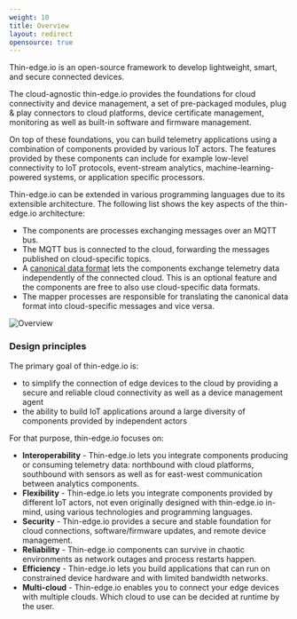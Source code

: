 ```yaml
---
weight: 10
title: Overview
layout: redirect
opensource: true
---
```


Thin-edge.io is an open-source framework to develop lightweight, smart, and secure connected devices.

The cloud-agnostic thin-edge.io provides the foundations for cloud connectivity and device management, a set of pre-packaged  modules, plug & play connectors to cloud platforms, device certificate management, monitoring as well as built-in software and firmware management.

On top of these foundations, you can build telemetry applications using a combination of components provided by various IoT actors. The features provided by these components can include for example low-level connectivity to IoT protocols, event-stream analytics, machine-learning-powered systems, or application specific processors.

Thin-edge.io can be extended in various programming languages due to its extensible architecture. The following list shows the key aspects of the thin-edge.io architecture:

* The components are processes exchanging messages over an MQTT bus.
* The MQTT bus is connected to the cloud, forwarding the messages published on cloud-specific topics.
* A [canonical data format](#thin-edge-json) lets the components exchange telemetry data independently of the connected cloud. This is an optional feature and the components are free to also use cloud-specific data formats.
* The mapper processes are responsible for translating the canonical data format into cloud-specific messages and vice versa.

![Overview](/images/thin-edge/thin-edge-overview.png)

### Design principles
The primary goal of thin-edge.io is:

* to simplify the connection of edge devices to the cloud by providing a secure and reliable cloud connectivity as well as a device management agent
* the ability to build IoT applications around a large diversity of components provided by independent actors

For that purpose, thin-edge.io focuses on:

* **Interoperability** -
  Thin-edge.io lets you integrate components producing or consuming telemetry data: northbound with cloud platforms, southbound with sensors
  as well as for east-west communication between analytics components.
* **Flexibility** -
  Thin-edge.io lets you integrate components provided by different IoT actors, not even originally designed with thin-edge.io in-mind,
  using various technologies and programming languages.
* **Security** -
  Thin-edge.io provides a secure and stable foundation for cloud connections, software/firmware updates, and remote device management.
* **Reliability** -
  Thin-edge.io components can survive in chaotic environments as network outages and process restarts happen.
* **Efficiency** -
  Thin-edge.io lets you build applications that can run on constrained device hardware and with limited bandwidth networks.
* **Multi-cloud** -
  Thin-edge.io enables you to connect your edge devices with multiple clouds.  Which cloud to use can be decided at runtime by the user.
